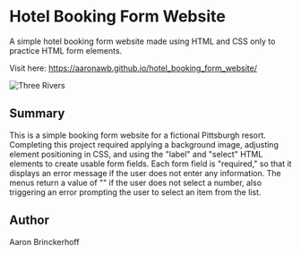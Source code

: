 # Hotel Booking Form Website

A simple hotel booking form website made using HTML and CSS only to practice HTML form elements.

Visit here: https://aaronawb.github.io/hotel_booking_form_website/

![Three Rivers](https://user-images.githubusercontent.com/108595340/185763606-7c5c2e1d-3421-462d-b2d3-e98156ae3b68.jpg)

## Summary

This is a simple booking form website for a fictional Pittsburgh resort. Completing this project required applying a background image, adjusting element positioning in CSS, and using the "label" and "select" HTML elements to create usable form fields. Each form field is "required," so that it displays an error message if the user does not enter any information. The menus return a value of "" if the user does not select a number, also triggering an error prompting the user to select an item from the list.

## Author

Aaron Brinckerhoff

